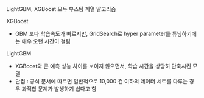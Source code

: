 LightGBM, XGBoost 모두 부스팅 계열 알고리즘

XGBoost
- GBM 보다 학습속도가 빠르지만, GridSearch로 hyper parameter를 튜닝하기에는 매우 오랜 시간이 걸림

LightGBM
- XGBoost와 큰 예측 성능 차이를 보이지 않으면서, 학습 시간을 상당히 단축시킨 모델
- 단점 : 공식 문서에 따르면 일반적으로 10,000 건 이하의 데이터 세트를 다루는 경우 과적합 문제가 발생하기 쉽다고 함

